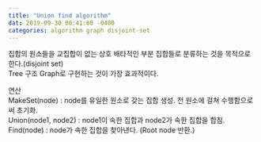 ```yaml
---
title: "Union find algorithm"
dat: 2019-09-30 00:41:00 -0400
categories: algorithm graph disjoint-set
---
```


집합의 원소들을 교집합이 없는 상호 배타적인 부분 집합들로 분류하는 것을 목적으로 한다.(disjoint set)  
Tree 구조 Graph로 구현하는 것이 가장 효과적이다.  

연산  
MakeSet(node) : node를 유일한 원소로 갖는 집합 생성. 전 원소에 걸쳐 수행함으로써 초기화.    
Union(node1, node2) : node1이 속한 집합과 node2가 속한 집합을 합침.  
Find(node) : node가 속한 집합을 찾아낸다. (Root node 반환.)  
